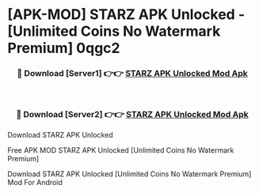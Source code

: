 # [APK-MOD] STARZ APK Unlocked - [Unlimited Coins No Watermark Premium] 0qgc2



<div align="center">
<h3>🔴 Download [Server1] 👉👉 <a href="https://momento.my/?title=STARZ_APK_Unlocked">STARZ APK Unlocked Mod Apk</a></h3><br>

<h3>🔴 Download [Server2] 👉👉 <a href="https://momento.my/?title=STARZ_APK_Unlocked">STARZ APK Unlocked Mod Apk</a></h3>
</div>



Download STARZ APK Unlocked 

Free APK MOD STARZ APK Unlocked [Unlimited Coins No Watermark Premium]

Download STARZ APK Unlocked [Unlimited Coins No Watermark Premium] Mod For Android
